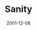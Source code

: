---
layout: message
category: message
series: "All I Want for Christmas Is..."
title: "Sanity"
date: 2001-12-08
message_id: 303
---